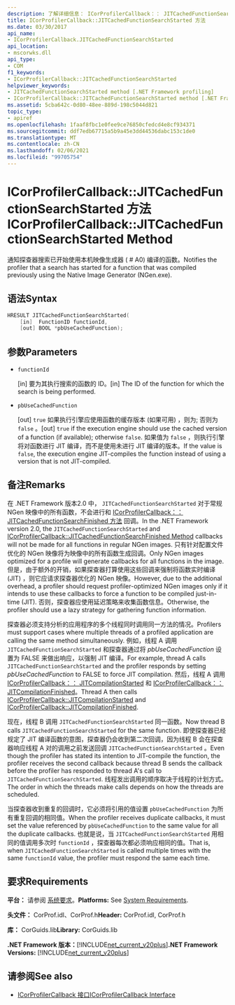 ```yaml
---
description: 了解详细信息： ICorProfilerCallback：： JITCachedFunctionSearchStarted 方法
title: ICorProfilerCallback::JITCachedFunctionSearchStarted 方法
ms.date: 03/30/2017
api_name:
- ICorProfilerCallback.JITCachedFunctionSearchStarted
api_location:
- mscorwks.dll
api_type:
- COM
f1_keywords:
- ICorProfilerCallback::JITCachedFunctionSearchStarted
helpviewer_keywords:
- JITCachedFunctionSearchStarted method [.NET Framework profiling]
- ICorProfilerCallback::JITCachedFunctionSearchStarted method [.NET Framework profiling]
ms.assetid: 5cba642c-0d80-48ee-889d-198c5044d821
topic_type:
- apiref
ms.openlocfilehash: 1faaf8fbc1e0fee9ce76850cfedcd4e8cf934371
ms.sourcegitcommit: ddf7edb67715a5b9a45e3dd44536dabc153c1de0
ms.translationtype: MT
ms.contentlocale: zh-CN
ms.lasthandoff: 02/06/2021
ms.locfileid: "99705754"
---
```

# <a name="icorprofilercallbackjitcachedfunctionsearchstarted-method"></a><span data-ttu-id="bd385-103">ICorProfilerCallback::JITCachedFunctionSearchStarted 方法</span><span class="sxs-lookup"><span data-stu-id="bd385-103">ICorProfilerCallback::JITCachedFunctionSearchStarted Method</span></span>

<span data-ttu-id="bd385-104">通知探查器搜索已开始使用本机映像生成器 ( # A0) 编译的函数。</span><span class="sxs-lookup"><span data-stu-id="bd385-104">Notifies the profiler that a search has started for a function that was compiled previously using the Native Image Generator (NGen.exe).</span></span>  
  
## <a name="syntax"></a><span data-ttu-id="bd385-105">语法</span><span class="sxs-lookup"><span data-stu-id="bd385-105">Syntax</span></span>  
  
```cpp  
HRESULT JITCachedFunctionSearchStarted(  
    [in]  FunctionID functionId,  
    [out] BOOL *pbUseCachedFunction);  
```  
  
## <a name="parameters"></a><span data-ttu-id="bd385-106">参数</span><span class="sxs-lookup"><span data-stu-id="bd385-106">Parameters</span></span>

- `functionId`

  <span data-ttu-id="bd385-107">\[in] 要为其执行搜索的函数的 ID。</span><span class="sxs-lookup"><span data-stu-id="bd385-107">\[in] The ID of the function for which the search is being performed.</span></span>

- `pbUseCachedFunction`

  <span data-ttu-id="bd385-108">\[out] `true` 如果执行引擎应使用函数的缓存版本 (如果可用) ，则为; 否则为 `false` 。</span><span class="sxs-lookup"><span data-stu-id="bd385-108">\[out] `true` if the execution engine should use the cached version of a function (if available); otherwise `false`.</span></span> <span data-ttu-id="bd385-109">如果值为 `false` ，则执行引擎将对函数进行 JIT 编译，而不是使用未进行 JIT 编译的版本。</span><span class="sxs-lookup"><span data-stu-id="bd385-109">If the value is `false`, the execution engine JIT-compiles the function instead of using a version that is not JIT-compiled.</span></span>

## <a name="remarks"></a><span data-ttu-id="bd385-110">备注</span><span class="sxs-lookup"><span data-stu-id="bd385-110">Remarks</span></span>  

 <span data-ttu-id="bd385-111">在 .NET Framework 版本2.0 中， `JITCachedFunctionSearchStarted` 对于常规 NGen 映像中的所有函数，不会进行和 [ICorProfilerCallback：： JITCachedFunctionSearchFinished 方法](icorprofilercallback-jitcachedfunctionsearchfinished-method.md) 回调。</span><span class="sxs-lookup"><span data-stu-id="bd385-111">In the .NET Framework version 2.0, the `JITCachedFunctionSearchStarted` and [ICorProfilerCallback::JITCachedFunctionSearchFinished Method](icorprofilercallback-jitcachedfunctionsearchfinished-method.md) callbacks will not be made for all functions in regular NGen images.</span></span> <span data-ttu-id="bd385-112">只有针对配置文件优化的 NGen 映像将为映像中的所有函数生成回调。</span><span class="sxs-lookup"><span data-stu-id="bd385-112">Only NGen images optimized for a profile will generate callbacks for all functions in the image.</span></span> <span data-ttu-id="bd385-113">但是，由于额外的开销，如果探查器打算使用这些回调来强制将函数实时编译 (JIT) ，则它应请求探查器优化的 NGen 映像。</span><span class="sxs-lookup"><span data-stu-id="bd385-113">However, due to the additional overhead, a profiler should request profiler-optimized NGen images only if it intends to use these callbacks to force a function to be compiled just-in-time (JIT).</span></span> <span data-ttu-id="bd385-114">否则，探查器应使用延迟策略来收集函数信息。</span><span class="sxs-lookup"><span data-stu-id="bd385-114">Otherwise, the profiler should use a lazy strategy for gathering function information.</span></span>  
  
 <span data-ttu-id="bd385-115">探查器必须支持分析的应用程序的多个线程同时调用同一方法的情况。</span><span class="sxs-lookup"><span data-stu-id="bd385-115">Profilers must support cases where multiple threads of a profiled application are calling the same method simultaneously.</span></span> <span data-ttu-id="bd385-116">例如，线程 A 调用 `JITCachedFunctionSearchStarted` 和探查器通过将 *pbUseCachedFunction* 设置为 FALSE 来做出响应，以强制 JIT 编译。</span><span class="sxs-lookup"><span data-stu-id="bd385-116">For example, thread A calls `JITCachedFunctionSearchStarted` and the profiler responds by setting *pbUseCachedFunction* to FALSE to force JIT compilation.</span></span> <span data-ttu-id="bd385-117">然后，线程 A 调用 [ICorProfilerCallback：： JITCompilationStarted](icorprofilercallback-jitcompilationstarted-method.md) 和 [ICorProfilerCallback：： JITCompilationFinished](icorprofilercallback-jitcompilationfinished-method.md)。</span><span class="sxs-lookup"><span data-stu-id="bd385-117">Thread A then calls [ICorProfilerCallback::JITCompilationStarted](icorprofilercallback-jitcompilationstarted-method.md) and [ICorProfilerCallback::JITCompilationFinished](icorprofilercallback-jitcompilationfinished-method.md).</span></span>  
  
 <span data-ttu-id="bd385-118">现在，线程 B 调用 `JITCachedFunctionSearchStarted` 同一函数。</span><span class="sxs-lookup"><span data-stu-id="bd385-118">Now thread B calls `JITCachedFunctionSearchStarted` for the same function.</span></span> <span data-ttu-id="bd385-119">即使探查器已经规定了 JIT 编译函数的意图，探查器仍会收到第二次回调，因为线程 B 会在探查器响应线程 A 对的调用之前发送回调 `JITCachedFunctionSearchStarted` 。</span><span class="sxs-lookup"><span data-stu-id="bd385-119">Even though the profiler has stated its intention to JIT-compile the function, the profiler receives the second callback because thread B sends the callback before the profiler has responded to thread A's call to `JITCachedFunctionSearchStarted`.</span></span> <span data-ttu-id="bd385-120">线程发出调用的顺序取决于线程的计划方式。</span><span class="sxs-lookup"><span data-stu-id="bd385-120">The order in which the threads make calls depends on how the threads are scheduled.</span></span>  
  
 <span data-ttu-id="bd385-121">当探查器收到重复的回调时，它必须将引用的值设置 `pbUseCachedFunction` 为所有重复回调的相同值。</span><span class="sxs-lookup"><span data-stu-id="bd385-121">When the profiler receives duplicate callbacks, it must set the value referenced by `pbUseCachedFunction` to the same value for all the duplicate callbacks.</span></span> <span data-ttu-id="bd385-122">也就是说，当 `JITCachedFunctionSearchStarted` 用相同的值调用多次时 `functionId` ，探查器每次都必须响应相同的值。</span><span class="sxs-lookup"><span data-stu-id="bd385-122">That is, when `JITCachedFunctionSearchStarted` is called multiple times with the same `functionId` value, the profiler must respond the same each time.</span></span>  
  
## <a name="requirements"></a><span data-ttu-id="bd385-123">要求</span><span class="sxs-lookup"><span data-stu-id="bd385-123">Requirements</span></span>  

 <span data-ttu-id="bd385-124">**平台：** 请参阅 [系统要求](../../get-started/system-requirements.md)。</span><span class="sxs-lookup"><span data-stu-id="bd385-124">**Platforms:** See [System Requirements](../../get-started/system-requirements.md).</span></span>  
  
 <span data-ttu-id="bd385-125">**头文件：** CorProf.idl、CorProf.h</span><span class="sxs-lookup"><span data-stu-id="bd385-125">**Header:** CorProf.idl, CorProf.h</span></span>  
  
 <span data-ttu-id="bd385-126">**库：** CorGuids.lib</span><span class="sxs-lookup"><span data-stu-id="bd385-126">**Library:** CorGuids.lib</span></span>  
  
 <span data-ttu-id="bd385-127">**.NET Framework 版本：**[!INCLUDE[net_current_v20plus](../../../../includes/net-current-v20plus-md.md)]</span><span class="sxs-lookup"><span data-stu-id="bd385-127">**.NET Framework Versions:** [!INCLUDE[net_current_v20plus](../../../../includes/net-current-v20plus-md.md)]</span></span>  
  
## <a name="see-also"></a><span data-ttu-id="bd385-128">请参阅</span><span class="sxs-lookup"><span data-stu-id="bd385-128">See also</span></span>

- [<span data-ttu-id="bd385-129">ICorProfilerCallback 接口</span><span class="sxs-lookup"><span data-stu-id="bd385-129">ICorProfilerCallback Interface</span></span>](icorprofilercallback-interface.md)
